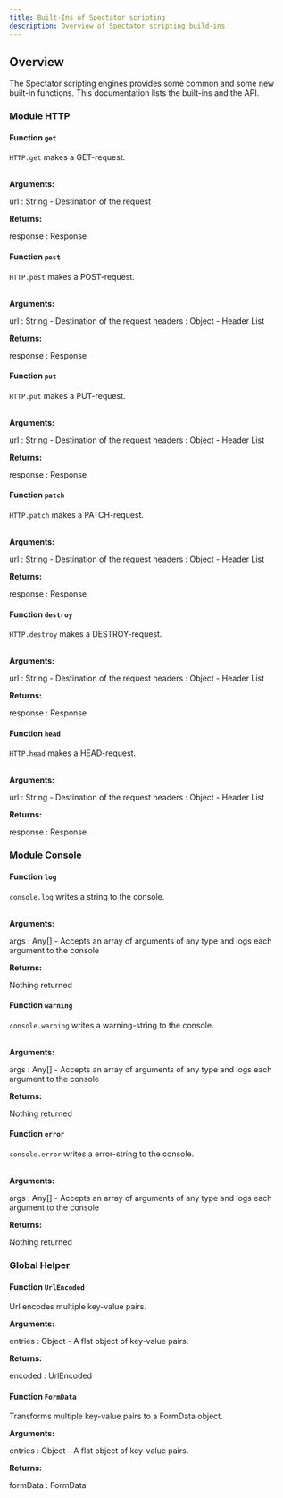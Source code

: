 ```yaml
---
title: Built-Ins of Spectator scripting
description: Overview of Spectator scripting build-ins
---
```


<h2 class="subtitle is-2 content">Overview</h2>

The Spectator scripting engines provides some common and some new built-in functions. This documentation lists the built-ins
and the API.

<h3 class="subtitle is-3 content">Module HTTP</h3>
<h4 class="subtitle is-4">Function <code>get</code></h4>

`HTTP.get` makes a GET-request. <br><br>

**Arguments:**

url : String - Destination of the request

**Returns:**

response : Response

<h4 class="subtitle is-4">Function <code>post</code></h4>

`HTTP.post` makes a POST-request. <br><br>

**Arguments:**

url : String - Destination of the request
headers : Object - Header List

**Returns:**

response : Response

<h4 class="subtitle is-4">Function <code>put</code></h4>

`HTTP.put` makes a PUT-request. <br><br>

**Arguments:**

url : String - Destination of the request
headers : Object - Header List

**Returns:**

response : Response

<h4 class="subtitle is-4">Function <code>patch</code></h4>

`HTTP.patch` makes a PATCH-request. <br><br>

**Arguments:**

url : String - Destination of the request
headers : Object - Header List

**Returns:**

response : Response

<h4 class="subtitle is-4">Function <code>destroy</code></h4>

`HTTP.destroy` makes a DESTROY-request. <br><br>

**Arguments:**

url : String - Destination of the request
headers : Object - Header List

**Returns:**

response : Response

<h4 class="subtitle is-4">Function <code>head</code></h4>

`HTTP.head` makes a HEAD-request. <br><br>

**Arguments:**

url : String - Destination of the request
headers : Object - Header List

**Returns:**

response : Response

<h3 class="subtitle is-3 content">Module Console</h3>
<h4 class="subtitle is-4">Function <code>log</code></h4>

`console.log` writes a string to the console. <br><br>

**Arguments:**

args : Any[] - Accepts an array of arguments of any type and logs each argument to the console

**Returns:**

Nothing returned

<h4 class="subtitle is-4">Function <code>warning</code></h4>

`console.warning` writes a warning-string to the console. <br><br>

**Arguments:**

args : Any[] - Accepts an array of arguments of any type and logs each argument to the console

**Returns:**

Nothing returned
<h4 class="subtitle is-4">Function <code>error</code></h4>

`console.error` writes a error-string to the console. <br><br>

**Arguments:**

args : Any[] - Accepts an array of arguments of any type and logs each argument to the console

**Returns:**

Nothing returned

<h3 class="subtitle is-3 content">Global Helper</h3>
<h4 class="subtitle is-4">Function <code>UrlEncoded</code></h4>

Url encodes multiple key-value pairs.

**Arguments:**

entries : Object - A flat object of key-value pairs.

**Returns:**

encoded : UrlEncoded

<h4 class="subtitle is-4">Function <code>FormData</code></h4>

Transforms multiple key-value pairs to a FormData object.

**Arguments:**

entries : Object - A flat object of key-value pairs.

**Returns:**

formData : FormData